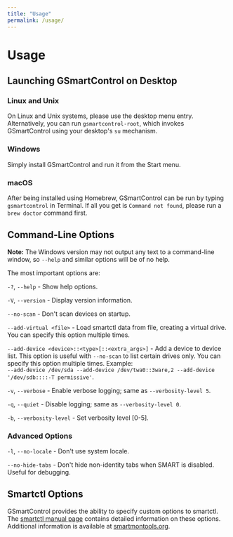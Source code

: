 ```yaml
---
title: "Usage"
permalink: /usage/
---
```


# Usage

## Launching GSmartControl on Desktop

### Linux and Unix
On Linux and Unix systems, please use the desktop menu entry. Alternatively, you can
run `gsmartcontrol-root`, which invokes GSmartControl using your desktop's `su` mechanism.

### Windows
Simply install GSmartControl and run it from the Start menu.

### macOS
After being installed using Homebrew, GSmartControl can be run by
typing `gsmartcontrol` in Terminal. If all you get is `Command not found`, please run
a `brew doctor` command first.


## Command-Line Options

**Note:** The Windows version may not output any text to a command-line window,
so `--help` and similar options will be of no help.

The most important options are:

`-?`, `--help` - Show help options.

`-V`, `--version` - Display version information.

`--no-scan` - Don't scan devices on startup.

`--add-virtual <file>` - Load smartctl data from file, creating a virtual drive. You
can specify this option multiple times.

`--add-device <device>::<type>[::<extra_args>]` - Add a device to device list.
This option is useful with `--no-scan` to list certain drives only. You can specify
this option multiple times.
Example:  
`--add-device /dev/sda --add-device /dev/twa0::3ware,2 --add-device
'/dev/sdb::::-T permissive'`.

`-v`, `--verbose` - Enable verbose logging; same as `--verbosity-level 5`.

`-q`, `--quiet` - Disable logging; same as `--verbosity-level 0`.

`-b`, `--verbosity-level` - Set verbosity level \[0-5].


### Advanced Options

`-l`, `--no-locale` - Don't use system locale.

`--no-hide-tabs` - Don't hide non-identity tabs when SMART is disabled. Useful
for debugging.


## Smartctl Options

GSmartControl provides the ability to specify custom options to smartctl. The
[smartctl manual page](https://www.smartmontools.org/browser/trunk/smartmontools/smartctl.8.in)
contains detailed information on these options. Additional information is available
at [smartmontools.org](https://smartmontools.org).
